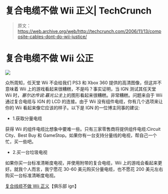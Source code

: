 # 复合电缆不做 Wii 正义| TechCrunch

> 原文：<https://web.archive.org/web/http://techcrunch.com/2006/11/13/composite-cables-dont-do-wii-justice/>

# 复合电缆不做 Wii 公正

![](img/ae0d092e07720144da040f9139ab32fb.png)

众所周知，任天堂 Wii 不会给我们 PS3 和 Xbox 360 提供的高清图像，但这并不意味着 Wii 上的游戏看起来很糟糕，不是吗？事实证明，当 IGN 测试其任天堂 Wii 时，*塞尔达传说:暮光公主*上的图形看起来很糟糕。非常糟糕。问题来自于 Wii 通过复合电缆与 IGN 的 LCD 的连接。由于 Wii 没有组件电缆，你有几个选项来让你的 Wii 看起来像它应该的样子。以下是 IGN 的一位博主同事的建议:

*   1.获取分量电缆

获得 Wii 的组件电缆比想象中要难一些。只有三家零售商将提供组件电缆:Circuit City、Best Buy 和 GameStop。如果你有一台支持分量线的电视，帮自己一个忙，买一些吧。

*   2.买一台垃圾电视

如果你买一台标准清晰度电视，并使用附带的复合电缆，Wii 上的游戏会看起来更好。就我个人而言，我宁愿花 30-60 美元购买分量电缆，也不愿花 200 美元左右购买一台标准清晰度电视。

[复合线缆不做 Wii 正义](https://web.archive.org/web/20130627210628/http://blogs.ign.com/Hil-IGN/2006/11/11/36713/)【俱乐部 ign】